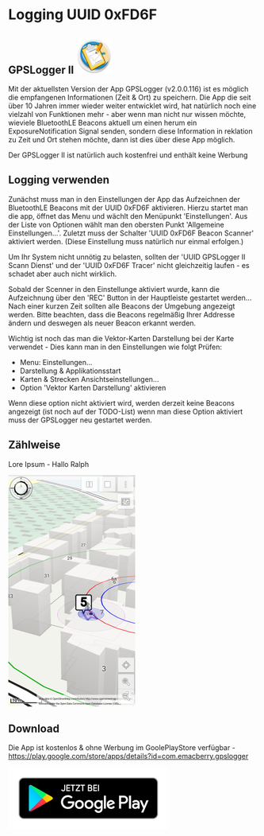 # Logging UUID 0xFD6F

## GPSLogger II ![AppLogo](/misc/docs/gpsl-icon.png)
Mit der aktuellsten Version der App GPSLogger (v2.0.0.116) ist es möglich die empfangenen Informationen (Zeit & Ort) zu speichern. Die App die seit über 10 Jahren immer wieder weiter entwicklet wird, hat natürlich noch eine vielzahl von Funktionen mehr - aber wenn man nicht nur wissen möchte, wieviele BluetoothLE Beacons aktuell um einen herum ein ExposureNotification Signal senden, sondern diese Information in reklation zu Zeit und Ort stehen möchte, dann ist dies über diese App möglich.

Der GPSLogger II ist natürlich auch kostenfrei und enthält keine Werbung

## Logging verwenden
Zunächst muss man in den Einstellungen der App das Aufzeichnen der BluetoothLE Beacons mit der UUID 0xFD6F aktivieren. Hierzu startet man die app, öffnet das Menu und wächlt den Menüpunkt 'Einstellungen'. Aus der Liste von Optionen wählt man den obersten Punkt 'Allgemeine Einstellungen...'. Zuletzt muss der Schalter 'UUID 0xFD6F Beacon Scanner' aktiviert werden. (Diese Einstellung muss natürlich nur einmal erfolgen.)

Um Ihr System nicht unnötig zu belasten, sollten der 'UUID GPSLogger II Scann Dienst' und der 'UUID 0xFD6F Tracer' nicht gleichzeitig laufen - es schadet aber auch nicht wirklich.

Sobald der Scenner in den Einstellunge aktiviert wurde, kann die Aufzeichnung über den 'REC' Button in der Hauptleiste gestartet werden... Nach einer kurzen Zeit sollten alle Beacons der Umgebung angezeigt werden. Bitte beachten, dass die Beacons regelmäßig Ihrer Addresse ändern und deswegen als neuer Beacon erkannt werden.

Wichtig ist noch das man die Vektor-Karten Darstellung bei der Karte verwendet - Dies kann man in den Einstellungen wie folgt Prüfen:
* Menu: Einstellungen...
* Darstellung & Applikationsstart
* Karten & Strecken Ansichtseinstellungen...
* Option 'Vektor Karten Darstellung' aktivieren

Wenn diese option nicht aktiviert wird, werden derzeit keine Beacons angezeigt (ist noch auf der TODO-List) wenn man diese Option aktiviert muss der GPSLogger neu gestartet werden.

## Zählweise
Lore Ipsum - Hallo Ralph 


![Sample](/misc/docs/gpsl-uuid.png)

## Download
Die App ist kostenlos & ohne Werbung im GoolePlayStore verfügbar - https://play.google.com/store/apps/details?id=com.emacberry.gpslogger

[![Google Play](/misc/playstore/google-play-badge_de.png)](https://play.google.com/store/apps/details?id=com.emacberry.gpslogger)
